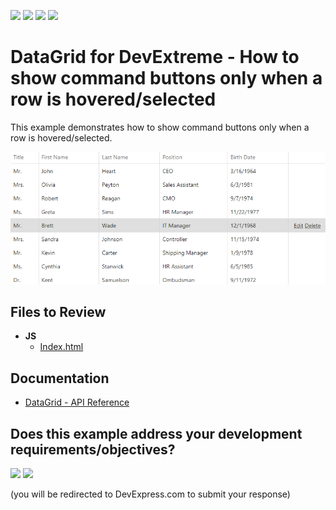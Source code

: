 <!-- default badges list -->
![](https://img.shields.io/endpoint?url=https://codecentral.devexpress.com/api/v1/VersionRange/128583286/15.2.7%2B)
[![](https://img.shields.io/badge/Open_in_DevExpress_Support_Center-FF7200?style=flat-square&logo=DevExpress&logoColor=white)](https://supportcenter.devexpress.com/ticket/details/T358945)
[![](https://img.shields.io/badge/📖_How_to_use_DevExpress_Examples-e9f6fc?style=flat-square)](https://docs.devexpress.com/GeneralInformation/403183)
[![](https://img.shields.io/badge/💬_Leave_Feedback-feecdd?style=flat-square)](#does-this-example-address-your-development-requirementsobjectives)
<!-- default badges end -->

# DataGrid for DevExtreme - How to show command buttons only when a row is hovered/selected
This example demonstrates how to show command buttons only when a row is hovered/selected.<br/>


<div align="center"><img alt="DevExtreme DataGrid - How to show command buttons only when a row is hovered/selected" src="datagrid-display-command-buttons.png" /></div>

## Files to Review

- **JS**
    - [Index.html](./JS/Index.html)

## Documentation

- [DataGrid - API Reference](https://js.devexpress.com/Documentation/ApiReference/UI_Components/dxDataGrid/)
<!-- feedback -->
## Does this example address your development requirements/objectives?

[<img src="https://www.devexpress.com/support/examples/i/yes-button.svg"/>](https://www.devexpress.com/support/examples/survey.xml?utm_source=github&utm_campaign=devextreme-datagrid-show-command-buttons-only-when-row-is-hovered-or-selected&~~~was_helpful=yes) [<img src="https://www.devexpress.com/support/examples/i/no-button.svg"/>](https://www.devexpress.com/support/examples/survey.xml?utm_source=github&utm_campaign=devextreme-datagrid-show-command-buttons-only-when-row-is-hovered-or-selected&~~~was_helpful=no)

(you will be redirected to DevExpress.com to submit your response)
<!-- feedback end -->
